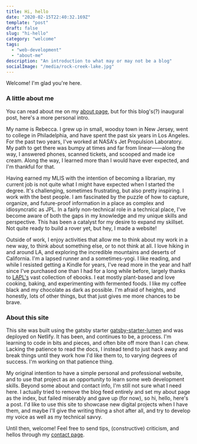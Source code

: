 ```yaml
---
title: Hi, hello
date: "2020-02-15T22:40:32.169Z"
template: "post"
draft: false
slug: "hi-hello"
category: "welcome"
tags:
  - "web-development"
  - "about-me"
description: "An introduction to what may or may not be a blog"
socialImage: "/media/rock-creek-lake.jpg"
---
```


Welcome! I'm glad you're here.

### A little about me

You can read about me on my [about page](/pages/about), but for this blog's(?) inaugural post, here's a more personal intro.

My name is Rebecca. I grew up in small, woodsy town in New Jersey, went to college in Philadelphia, and have spent the past six years in Los Angeles. For the past two years, I've worked at NASA's Jet Propulsion Laboratory. My path to get there was bumpy at times and far from linear——along the way, I answered phones, scanned tickets, and scooped and made ice cream. Along the way, I learned more than I would have ever expected, and I'm thankful for that.

Having earned my MLIS with the intention of becoming a librarian, my current job is not quite what I might have expected when I started the degree. It's challenging, sometimes frustrating, but also pretty inspiring. I work with the best people. I am fascinated by the puzzle of how to capture, organize, and future-proof information in a place as complex and idiosyncratic as JPL. In a fairly non-technical role in a technical place, I've become aware of both the gaps in my knowledge and my unique skills and perspective. This has been a catalyst for my desire to expand my skillset. Not quite ready to build a rover yet, but hey, I made a website!

Outside of work, I enjoy activities that allow me to think about my work in a new way, to think about something else, or to not think at all. I love hiking in and around LA, and exploring the incredible mountains and deserts of California. I'm a lapsed runner and a sometimes-yogi. I like reading, and while I resisted getting a Kindle for years, I've read more in the year and half since I've purchased one than I had for a long while before, largely thanks to  [LAPL's](https://www.lapl.org/) vast collection of ebooks. I eat mostly plant-based and love cooking, baking, and experimenting with fermented foods. I like my coffee black and my chocolate as dark as possible. I'm afraid of heights, and honestly, lots of other things, but that just gives me more chances to be brave.

### About this site

This site was built using the gatsby starter [gatsby-starter-lumen](https://github.com/alxshelepenok/gatsby-starter-lumen) and was deployed on Netlify. It has been, and continues to be, a process. I'm learning to code in bits and pieces, and often bite off more than I can chew. Lacking the patience to read the docs, I instead tend to just hack away and break things until they work how I'd like them to, to varying degrees of success. I'm working on that patience thing.

My original intention to have a simple personal and professional website, and to use that project as an opportunity to learn some web development skills. Beyond some about and contact info, I'm still not sure what I need here. I actually tried to remove the blog feed entirely and set my about page as the index, but failed miserably and gave up (for now), so hi, hello, here's a post. I'd like to use this site to showcase new digital projects when I have them, and maybe I'll give the writing thing a shot after all, and try to develop my voice as well as my technical savvy.

Until then, welcome! Feel free to send tips, (constructive) criticism, and hellos through my [contact page](/pages/contact).
